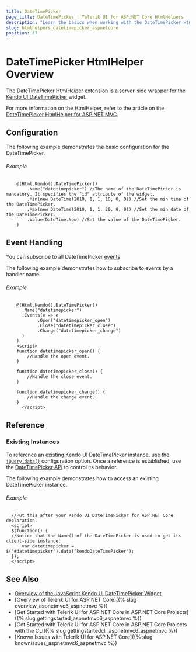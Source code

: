 ```yaml
---
title: DateTimePicker
page_title: DateTimePicker | Telerik UI for ASP.NET Core HtmlHelpers
description: "Learn the basics when working with the DateTimePicker HtmlHelper for ASP.NET Core (MVC 6 or ASP.NET Core MVC)."
slug: htmlhelpers_datetimepicker_aspnetcore
position: 17
---
```


# DateTimePicker HtmlHelper Overview

The DateTimePicker HtmlHelper extension is a server-side wrapper for the [Kendo UI DateTimePicker](https://demos.telerik.com/kendo-ui/datetimepicker/index) widget.

For more information on the HtmlHelper, refer to the article on the [DateTimePicker HtmlHelper for ASP.NET MVC](http://docs.telerik.com/aspnet-mvc/helpers/datetimepicker/overview).

## Configuration

The following example demonstrates the basic configuration for the DateTimePicker.

###### Example

```
    @(Html.Kendo().DateTimePicker()
        .Name("datetimepicker") //The name of the DateTimePicker is mandatory. It specifies the "id" attribute of the widget.
        .Min(new DateTime(2010, 1, 1, 10, 0, 0)) //Set the min time of the DateTimePicker.
        .Max(new DateTime(2010, 1, 1, 20, 0, 0)) //Set the min date of the DateTimePicker.
        .Value(DateTime.Now) //Set the value of the DateTimePicker.
    )
```

## Event Handling

You can subscribe to all DateTimePicker [events](http://docs.telerik.com/kendo-ui/api/javascript/ui/datetimepicker#events).

The following example demonstrates how to subscribe to events by a handler name.

###### Example

```
    @(Html.Kendo().DateTimePicker()
      .Name("datetimepicker")
      .Events(e => e
            .Open("datetimepicker_open")
            .Close("datetimepicker_close")
            .Change("datetimepicker_change")
      )
    )
    <script>
    function datetimepicker_open() {
        //Handle the open event.
    }

    function datetimepicker_close() {
        //Handle the close event.
    }

    function datetimepicker_change() {
        //Handle the change event.
    }
      </script>
```

## Reference

### Existing Instances

To reference an existing Kendo UI DateTimePicker instance, use the [`jQuery.data()`](http://api.jquery.com/jQuery.data/) configuration option. Once a reference is established, use the [DateTimePicker API](http://docs.telerik.com/kendo-ui/api/javascript/ui/datetimepicker#methods) to control its behavior.

The following example demonstrates how to access an existing DateTimePicker instance.

###### Example

      //Put this after your Kendo UI DateTimePicker for ASP.NET Core declaration.
      <script>
      $(function() {
      //Notice that the Name() of the DateTimePicker is used to get its client-side instance.
          var datetimepicker = $("#datetimepicker").data("kendoDateTimePicker");
      });
      </script>

## See Also

* [Overview of the JavaScript Kendo UI DateTimePicker Widget](http://docs.telerik.com/kendo-ui/controls/editors/datetimepicker/overview)
* [Overview of Telerik UI for ASP.NET Core]({% slug overview_aspnetmvc6_aspnetmvc %})
* [Get Started with Telerik UI for ASP.NET Core in ASP.NET Core Projects]({% slug gettingstarted_aspnetmvc6_aspnetmvc %})
* [Get Started with Telerik UI for ASP.NET Core in ASP.NET Core Projects with the CLI]({% slug gettingstartedcli_aspnetmvc6_aspnetmvc %})
* [Known Issues with Telerik UI for ASP.NET Core]({% slug knownissues_aspnetmvc6_aspnetmvc %})

